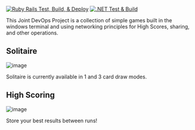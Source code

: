 [![Ruby Rails Test, Build, & Deploy](https://github.com/Team9NCI/Project-2025/actions/workflows/rails-server.yml/badge.svg)](https://github.com/Team9NCI/Project-2025/actions/workflows/rails-server.yml)
[![.NET Test & Build](https://github.com/Team9NCI/Project-2025/actions/workflows/dotnet-desktop.yml/badge.svg)](https://github.com/Team9NCI/Project-2025/actions/workflows/dotnet-desktop.yml)

This Joint DevOps Project is a collection of simple games built in the windows terminal and using networking principles for High Scores, sharing, and other operations.

## Solitaire
![image](https://github.com/user-attachments/assets/aa81d9f9-ca95-44e6-855e-8b94b5fe4c58)

Solitaire is currently available in 1 and 3 card draw modes.

## High Scoring
![image](https://github.com/user-attachments/assets/80813a87-446c-4185-94f1-cc065ea3e8f4)

Store your best results between runs!
